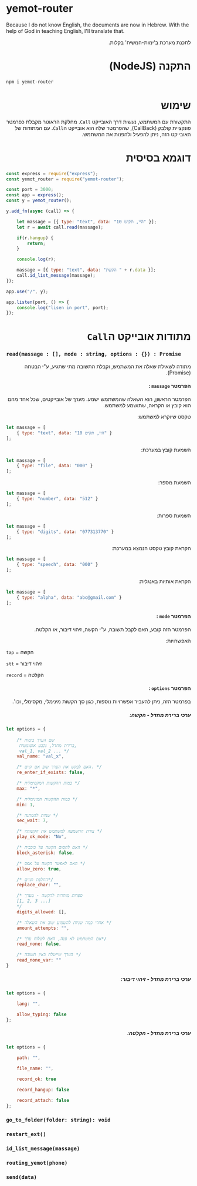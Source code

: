 # yemot-router

Because I do not know English, the documents are now in Hebrew.
With the help of God in teaching English, I'll translate that.

<div dir="rtl" text-align="right">

לתכנת מערכת ב'ימות-המשיח' בקלות.

# התקנה (NodeJS)
<div dir="ltr" text-align="left">

```bash
npm i yemot-router
```
<div dir="rtl" text-align="right">

# שימוש

התקשורת עם המשתמש, נעשית דרך האובייקט `Call`.
מחלקת הראוטר מקבלת כפרמטר פונקציית קולבק (CallBack), שהפרמטר שלה הוא אובייקט ה`Call`.
עם המתודות של האובייקט הזה, ניתן להפעיל ולהפנות את המשתמש.

# דוגמא בסיסית
<div dir="ltr" text-align="left">

```js
const express = require("express");
const yemot_router = require("yemot-router");

const port = 3000;
const app = express();
const y = yemot_router();

y.add_fn(async (call) => {

	let massage = [{ type: "text", data: "היי, תקיש 10" }];
	let r = await call.read(massage);

	if(r.hangup) {
		return;
	}

	console.log(r);

	massage = [{ type: "text", data: "הקשת " + r.data }];
	call.id_list_message(massage);
});

app.use("/", y);

app.listen(port, () => {
	console.log("lisen in port", port);
});
```

<div dir="rtl" text-align="right">

# מתודות אובייקט ה`Call`

<div dir="ltr" text-align="left">

###  `read(massage : [], mode : string, options : {}) : Promise`
<div dir="rtl" text-align="right">

מתודה לשאילת שאלה את המשתמש, וקבלת התשובה מתי שתגיע, ע"י הבטחה (Promise).

#### הפרמטר  `massage` :
הפרמטר הראשון, הוא השאלה שהמשתמש ישמע. מערך של אובייקטים, שכל אחד מהם הוא קובץ או הקראה, שתושמע למשתמש.

טקסט שיוקרא למשתמש:
<div dir="ltr" text-align="left">

```js
let massage = [
	{ type: "text", data: "היי, תקיש 10" }
];
```
<div dir="rtl" text-align="right">
השמעת קובץ במערכת:
<div dir="ltr" text-align="left">

```js
let massage = [
	{ type: "file", data: "000" }
];
```
<div dir="rtl" text-align="right">
השמעת מספר:
<div dir="ltr" text-align="left">

```js
let massage = [
	{ type: "number", data: "512" }
];
```
<div dir="rtl" text-align="right">
השמעת ספרות:
<div dir="ltr" text-align="left">

```js
let massage = [
	{ type: "digits", data: "077313770" }
];
```
<div dir="rtl" text-align="right">
הקראת קובץ טקסט הנמצא במערכת:

<div dir="ltr" text-align="left">

```js
let massage = [
	{ type: "speech", data: "000" }
];
```
<div dir="rtl" text-align="right">
הקראת אותיות באנגלית:

<div dir="ltr" text-align="left">

```js
let massage = [
	{ type: "alpha", data: "abc@gmail.com" }
];
```
<div dir="rtl" text-align="right">

#### הפרמטר  `mode` :
הפרמטר הזה קובע, האם לקבל תשובה, ע"י הקשה, זיהוי דיבור, או הקלטה.

האפשרויות:
<div dir="ltr" text-align="left">

`tap` = הקשה

`stt` = זיהוי דיבור

`record` = הקלטה
<div dir="rtl" text-align="right">

#### הפרמטר  `options` :
בפרמטר הזה, ניתן להעביר אפשרויות נוספות, כגון סך הקשות מינימלי, מקסימלי, וכו'.

##### ערכי ברירת מחדל - הקשה:
<div dir="ltr" text-align="left">

```js
let options = {
	
	/* שם הערך בימות
	 ברירת מחדל, נקבע אוטומטית,
	 val_1, val_2 ... */
	val_name: "val_x", 

	/* האם לבקש את הערך שוב אם קיים. */
	re_enter_if_exists: false,

	/* כמות ההקשות המקסימלית */
	max: "*",

	/* כמות ההקשות המינימלית */
	min: 1,

	/* שניות להמתנה */
	sec_wait: 7,

	/* צורת ההשמעה למשתמש את הקשותיו */
	play_ok_mode: "No",

	/* האם לחסום הקשה על כוכבית */
	block_asterisk: false,

	/* האם לאפשר הקשה על אפס */
	allow_zero: true,

	/* החלפת תווים*/
	replace_char: "",

	/* ספרות מותרות להקשה - מערך
	[1, 2, 3 ...]
	*/
	digits_allowed: [],

	/* אחרי כמה שניות להשמיע שוב את השאלה */
	amount_attempts: "",

	/* אם המשתמש לא ענה, האם לשלוח ערך*/
	read_none: false,

	/* הערך שיישלח באין תשובה */
	read_none_var: ""
}
```
<div dir="rtl" text-align="right">

##### ערכי ברירת מחדל - זיהוי דיבור:
<div dir="ltr" text-align="left">

```js
let options = {

	lang: "",

	allow_typing: false
};
```

<div dir="rtl" text-align="right">

##### ערכי ברירת מחדל - הקלטה:
<div dir="ltr" text-align="left">

```js
let options = {

	path: "",

	file_name: "",

	record_ok: true

	record_hangup: false

	record_attach: false
};
```

### `go_to_folder(folder: string): void`

### `restart_ext()`

### `id_list_message(massage)`

### `routing_yemot(phone)`

### `send(data)`


<div dir="ltr" text-align="left">
